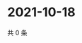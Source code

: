 # 2021-10-18

共 0 条

<!-- BEGIN WEIBO -->
<!-- 最后更新时间 Mon Oct 18 2021 20:21:55 GMT+0800 (China Standard Time) -->

<!-- END WEIBO -->

